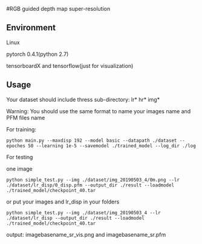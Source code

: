 #RGB guided depth map super-resolution


## Environment ##
Linux

pytorch 0.4.1(python 2.7)

tensorboardX and tensorflow(just for visualization)
         
      
## Usage ##

Your dataset should include thress sub-directory: lr* hr* img*

Warning: You should use the same format to name your images name and PFM files name

For training:

```
python main.py --maxdisp 192 --model basic --datapath ./dataset -- epoches 50 --learning 1e-5 --savemodel ./trained_model --log_dir ./log
```

For testing

one image

```
python simple_test.py --img ./dataset/img_20190503_4/0m.png --lr ./dataset/lr_disp/0_disp.pfm --output_dir ./result --loadmodel ./trained_model/checkpoint_40.tar
```
or put your images and lr_disp in your folders

```
python simple_test.py --img ./dataset/img_20190503_4 --lr ./dataset/lr_disp --output_dir ./result --loadmodel ./trained_model/checkpoint_40.tar
```

output: imagebasename_sr_vis.png and imagebasename_sr.pfm












